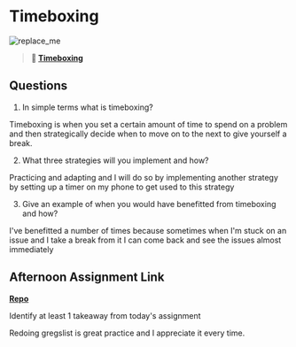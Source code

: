 # Timeboxing

![replace_me](https://codeworks.blob.core.windows.net/public/assets/img/illustrations/placeholder.svg)

> **📖 [Timeboxing](https://codeworksacademy.com/fs-student-guide/resources/wk5/03-Timeboxing)**

## Questions

1. In simple terms what is timeboxing?

Timeboxing is when you set a certain amount of time to spend on a problem and then strategically decide when to move on to the next to give yourself a break.

2. What three strategies will you implement and how?

Practicing and adapting and I will do so by implementing another strategy by setting up a timer on my phone to get used to this strategy

3. Give an example of when you would have benefitted from timeboxing and how?

I've benefitted a number of times because sometimes when I'm stuck on an issue and I take a break from it I can come back and see the issues almost immediately

## Afternoon Assignment Link

**[Repo](https://github.com/DrakeGraham4/planets)**

Identify at least 1 takeaway from today's assignment

Redoing gregslist is great practice and I appreciate it every time.
